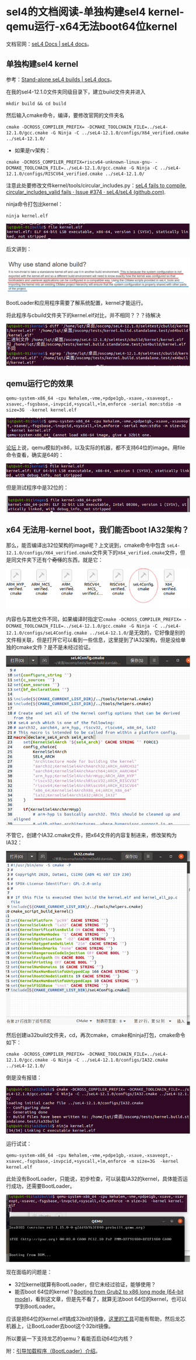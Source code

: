 # sel4的文档阅读-单独构建sel4 kernel-qemu运行-x64无法boot64位kernel

文档官网：[seL4 Docs | seL4 docs](https://docs.sel4.systems/)。

## 单独构建sel4 kernel

参考：[Stand-alone seL4 builds | seL4 docs](https://docs.sel4.systems/projects/buildsystem/standalone.html)。

在我的sel4-12.1.0文件夹同级目录下，建立build文件夹并进入

```
mkdir build && cd build
```

然后输入cmake命令，编译，要修改官网的文件夹名

```
cmake -DCROSS_COMPILER_PREFIX= -DCMAKE_TOOLCHAIN_FILE=../seL4-12.1.0/gcc.cmake -G Ninja -C ../seL4-12.1.0/configs/X64_verified.cmake ../seL4-12.1.0/
```

* 如果是rv架构：

```
cmake -DCROSS_COMPILER_PREFIX=riscv64-unknown-linux-gnu- -DCMAKE_TOOLCHAIN_FILE=../seL4-12.1.0/gcc.cmake -G Ninja -C ../seL4-12.1.0/configs/RISCV64_verified.cmake ../seL4-12.1.0/
```

注意此处要修改文件kernel/tools/circular_includes.py：[seL4 fails to compile, circular_includes_valid fails · Issue #374 · seL4/seL4 (github.com)](https://github.com/seL4/seL4/issues/374).

ninja命令打包出kernel：

```
ninja kernel.elf
```

![image-20220302160305101](images/03.02-sel4%E6%96%87%E6%A1%A3%E9%98%85%E8%AF%BB.assets/image-20220302160305101.png)

后文讲到：

![image-20220302160526579](images/03.02-sel4%E6%96%87%E6%A1%A3%E9%98%85%E8%AF%BB.assets/image-20220302160526579.png)

BootLoader和应用程序需要了解系统配置，kernel才能运行。

将此程序与cbuild文件夹下的kernel.elf对比，并不相同？？？待解决

![image-20220302222405546](images/03.02-sel4%E6%96%87%E6%A1%A3%E9%98%85%E8%AF%BB.assets/image-20220302222405546.png)



## qemu运行它的效果

```
qemu-system-x86_64 -cpu Nehalem,-vme,+pdpe1gb,-xsave,-xsaveopt,-xsavec,-fsgsbase,-invpcid,+syscall,+lm,enforce -serial mon:stdio -m size=3G  -kernel kernel.elf
```

![image-20220302163109075](images/03.02-sel4%E6%96%87%E6%A1%A3%E9%98%85%E8%AF%BB.assets/image-20220302163109075.png)

[论坛](https://forum.osdev.org/viewtopic.php?f=1&t=26312)上说，qemu模拟的x86，以及实际的机器，都不支持64位的image。用file命令查看，确实是64的：

![image-20220302200251271](images/03.02-sel4%E6%96%87%E6%A1%A3%E9%98%85%E8%AF%BB.assets/image-20220302200251271.png)

但是测试程序中是32位的：

![85536b952bcf35827bce5cf4881168a](images/03.02-sel4%E6%96%87%E6%A1%A3%E9%98%85%E8%AF%BB.assets/85536b952bcf35827bce5cf4881168a.png)

## x64 无法用-kernel boot，我们能否boot IA32架构？

那么，能否编译出32位架构的image呢？上文说到，cmake命令中包含 `seL4-12.1.0/configs/X64_verified.cmake`文件夹下的`X64_verified.cmake`文件，但是同文件夹下还有个~~奇怪~~的东西，就是它：

![image-20220302164035934](images/03.02-sel4%E6%96%87%E6%A1%A3%E9%98%85%E8%AF%BB.assets/image-20220302164035934.png)

内容也与其他文件不同，如果编译时指定它`cmake -DCROSS_COMPILER_PREFIX= -DCMAKE_TOOLCHAIN_FILE=../seL4-12.1.0/gcc.cmake -G Ninja -C ../seL4-12.1.0/configs/seL4Config.cmake ../seL4-12.1.0/`是无效的，它好像是别的文件相关联，但是打开它可以看到一些信息，这里提到了IA32架构，但是没给单独的cmake文件？是不是未经过验证。

![image-20220302170923214](images/03.02-sel4%E6%96%87%E6%A1%A3%E9%98%85%E8%AF%BB.assets/image-20220302170923214.png)

不管它，创建个IA32.cmake文件，把x64文件的内容复制进来，修改架构为IA32：

![image-20220302171103792](images/03.02-sel4%E6%96%87%E6%A1%A3%E9%98%85%E8%AF%BB.assets/image-20220302171103792.png)

然后创建ia32build文件夹，cd，再次cmake，cmake和ninja打包，cmake命令如下：

```
cmake -DCROSS_COMPILER_PREFIX= -DCMAKE_TOOLCHAIN_FILE=../seL4-12.1.0/gcc.cmake -G Ninja -C ../seL4-12.1.0/configs/IA32.cmake ../seL4-12.1.0/
```

倒是没有报错：

![image-20220302171145209](images/03.02-sel4%E6%96%87%E6%A1%A3%E9%98%85%E8%AF%BB.assets/image-20220302171145209.png)

运行试试：

```
qemu-system-x86_64 -cpu Nehalem,-vme,+pdpe1gb,-xsave,-xsaveopt,-xsavec,-fsgsbase,-invpcid,+syscall,+lm,enforce -m size=3G  -kernel kernel.elf
```

此处没有BootLoader，只能说，初步检查，可以装载IA32的kernel，具体能否运行成功，还需要BootLoader。

![image-20220302171548279](images/03.02-sel4%E6%96%87%E6%A1%A3%E9%98%85%E8%AF%BB.assets/image-20220302171548279.png)

现在面临的问题是：

* 32位kernel就算有BootLoader，但它未经过验证，能够使用？
* 能否boot 64位的kernel？[Booting from Grub2 to x86 long mode (64-bit mode)](http://ringzeroandlower.com/2017/08/08/x86-64-kernel-boot.html)，看到这文章，但是先不看了，就算无法boot 64位的kernel，也可以学到BootLoader。

应该是把64位的kernel.elf搞成32bit的镜像，[这里的工具](https://www.cnblogs.com/Oude/articles/12039025.html)可能有帮助，然后龙芯机器上，让BootLoader去boot这个32bit镜像。

所以要装一下支持龙芯的qemu？看能否启动64位内核？

附：[引导加载程序（BootLoader）介绍](https://blog.csdn.net/sinat_31608641/article/details/109981978)。
